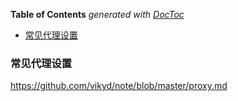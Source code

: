 <!-- START doctoc generated TOC please keep comment here to allow auto update -->
<!-- DON'T EDIT THIS SECTION, INSTEAD RE-RUN doctoc TO UPDATE -->
**Table of Contents**  *generated with [DocToc](https://github.com/thlorenz/doctoc)*

- [常见代理设置](#%E5%B8%B8%E8%A7%81%E4%BB%A3%E7%90%86%E8%AE%BE%E7%BD%AE)

<!-- END doctoc generated TOC please keep comment here to allow auto update -->

<!--
 * @Description: 代理设置

 * @Author: qiaolingniu
 * @LastEditors: qiaolingniu
 * @Date: 2019-08-12 09:32:03
 * @LastEditTime: 2019-08-12 09:32:27
 -->

### 常见代理设置
https://github.com/vikyd/note/blob/master/proxy.md